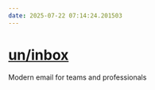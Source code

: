 ```yaml
---
date: 2025-07-22 07:14:24.201503
---
```


# [un/inbox](https://github.com/un/inbox)

Modern email for teams and professionals